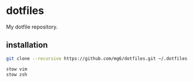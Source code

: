 # dotfiles

My dotfile repository.

## installation

```sh
git clone --recursive https://github.com/mg6/dotfiles.git ~/.dotfiles

stow vim
stow zsh
```
